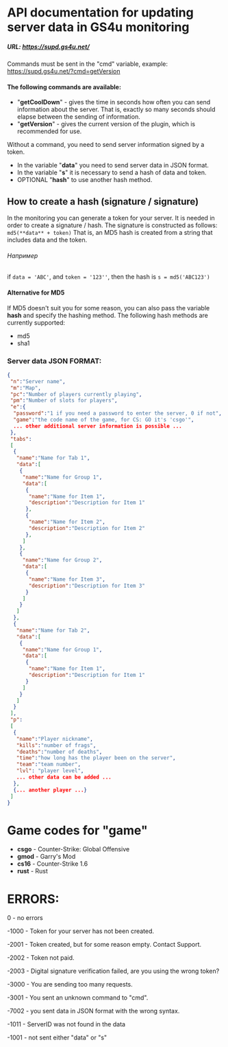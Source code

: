 # API documentation for updating server data in GS4u monitoring

##### URL: https://supd.gs4u.net/
Commands must be sent in the "cmd" variable, example: https://supd.gs4u.net/?cmd=getVersion

#### The following commands are available:
* "**getCoolDown**" - gives the time in seconds how often you can send information about the server. 
That is, exactly so many seconds should elapse between the sending of information.
* "**getVersion**" - gives the current version of the plugin, which is recommended for use.

Without a command, you need to send server information signed by a token.
* In the variable "**data**" you need to send server data in JSON format.
* In the variable "**s**" it is necessary to send a hash of data and token.
* OPTIONAL "**hash**" to use another hash method.

## How to create a hash (signature / signature)
In the monitoring you can generate a token for your server. 
It is needed in order to create a signature / hash.
The signature is constructed as follows: ```md5(**data** + token)```
That is, an MD5 hash is created from a string that includes data and the token.
###### Например
if ```data = 'ABC'```, and ```token = '123''```, then the hash is ```s = md5('ABC123')```

#### Alternative for MD5
If MD5 doesn't suit you for some reason, you can also pass the variable **hash** and specify the hashing method.
The following hash methods are currently supported:
* md5
* sha1

### Server data JSON FORMAT:
```json
{
 "n":"Server name",
 "m":"Map",
 "pc":"Number of players currently playing",
 "pm":"Number of slots for players",
 "e":{
  "password":"1 if you need a password to enter the server, 0 if not",
  "game":"the code name of the game, for CS: GO it's 'csgo'",
  ... other additional server information is possible ...
 },
 "tabs":
 [
  {
   "name":"Name for Tab 1",
   "data":[
    {
     "name":"Name for Group 1",
     "data":[
      {
       "name":"Name for Item 1",
       "description":"Description for Item 1"
      },
      {
       "name":"Name for Item 2",
       "description":"Description for Item 2"
      },
     ]
    },
    {
     "name":"Name for Group 2",
     "data":[
      {
       "name":"Name for Item 3",
       "description":"Description for Item 3"
      }
     ]
    }
   ]
  },
  {
   "name":"Name for Tab 2",
   "data":[
    {
     "name":"Name for Group 1",
     "data":[
      {
       "name":"Name for Item 1",
       "description":"Description for Item 1"
      }
     ]
    }
   ]
  }
 ],
 "p":
 [
  {
   "name":"Player nickname",
   "kills":"number of frags",
   "deaths":"number of deaths",
   "time":"how long has the player been on the server",
   "team":"team number",
   "lvl": "player level",
   ... other data can be added ...
  },
  {... another player ...}
 ]
}
```

# Game codes for "game"
* **csgo** - Counter-Strike: Global Offensive
* **gmod** - Garry's Mod
* **cs16** - Counter-Strike 1.6
* **rust** - Rust

# ERRORS:
0 - no errors

-1000 - Token for your server has not been created.

-2001 - Token created, but for some reason empty. Contact Support.

-2002 - Token not paid.

-2003 - Digital signature verification failed, are you using the wrong token?

-3000 - You are sending too many requests.

-3001 - You sent an unknown command to "cmd".

-7002 - you sent data in JSON format with the wrong syntax.

-1011 - ServerID was not found in the data

-1001 - not sent either "data" or "s"
